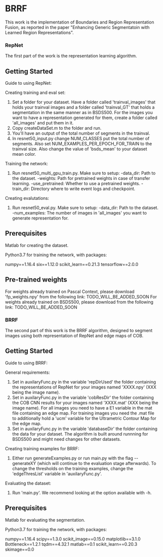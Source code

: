 # BRRF
This work is the implementation of Boundaries and Region Representation Fusion, as reported in the paper "Enhancing Generic Segmentatoin with Learned Region Representations".

### RepNet

The first part of the work is the representation learning algorithm.

## Getting Started

Guide to using RepNet:

Creating training and eval set:
1. Set a folder for your dataset. Have a folder called 'trainval_images' that holds your trainval images and a folder called 'trainval_GT' that holds a segmentation in the same manner as in BSDS500. For the images you want to have a representation generated for them, create a folder called 'all_images' and put them in it.
2. Copy createDataSet.m to the folder and run.
3. You'll have an output of the total number of segments in the trainval.
4. In resnet50_input.py change NUM_CLASSES put the total number of segments. Also set NUM_EXAMPLES_PER_EPOCH_FOR_TRAIN to the trainval size. Also change the value of 'bsds_mean' to your dataset mean color.

Training the network:
1. Run resnet50_multi_gpu_train.py.
Make sure to setup:
-data_dir: Path to the dataset.
-weights: Path for pretrained weights in case of transfer learning.
-use_pretrained: Whether to use a pretrained weights.
-train_dir: Directory where to write event logs and checkpoint.

Creating evalutations:
1. Run resnet50_eval.py.
Make sure to setup:
-data_dir: Path to the dataset.
-num_examples: The number of images in 'all_images' you want to generate representation for.

## Prerequisites

Matlab for creating the dataset.

Python3.7 for training the network, with packages:

numpy==1.16.4
six==1.12.0
scikit_learn==0.21.3
tensorflow==2.0.0

## Pre-trained weights

For weights already trained on Pascal Context, please download 'fp_weights.npy' from the following link: TODO_WILL_BE_ADDED_SOON
For weights already trained on BSDS500, please download from the following link: TODO_WILL_BE_ADDED_SOON

### BRRF

The second part of this work is the BRRF algorithm, designed to segment images using both representation of RepNet and edge maps of COB.

## Getting Started

Guide to using BRRF:

General requirements:
1. Set in auxilaryFunc.py in the variable 'repDirUsed' the folder containing the representations of RepNet for your images named 'XXXX.npy' (XXX being the image name).
2. Set in auxilaryFunc.py in the variable 'cobResDir' the folder containing the COB CNN results for your images named 'XXXX.mat' (XXX being the image name). For all images you need to have a E1 variable in the mat file containing an edge map. For training images you need the .mat file to additionally hold a 'ucm' variable for the Ultrametric Contour Map for the edge map.
3. Set in auxilaryFunc.py in the variable 'databaseDir' the folder containing the data for your dataset. The algorithm is built around runnning for BSDS500 and might need changes for other datasets.

Creating training examples for BRRF:
1. Either run generateExamples.py or run main.py with the flag --generateXY (which will continue to the evaluation stage afterwards).
To change the thresholds on the training examples, change the 'edgeThresList' variable in 'auxilaryFunc.py'.

Evaluating the dataset:
1. Run 'main.py'. We recommend looking at the option available with -h.

## Prerequisites

Matlab for evaluating the segmentation.

Python3.7 for training the network, with packages:

numpy==1.16.4
scipy==1.3.0
scikit_image==0.15.0
matplotlib==3.1.0
Bottleneck==1.2.1
tqdm==4.32.1
matlab==0.1
scikit_learn==0.20.3
skimage==0.0
